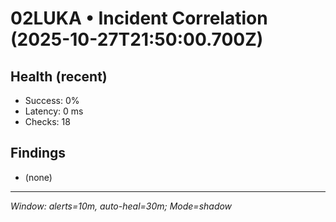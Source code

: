# 02LUKA • Incident Correlation (2025-10-27T21:50:00.700Z)

## Health (recent)
- Success: 0%
- Latency: 0 ms
- Checks: 18

## Findings
- (none)

---
_Window: alerts=10m, auto-heal=30m; Mode=shadow_
